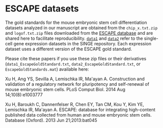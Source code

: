 # ESCAPE datasets
The gold standards for the mouse embryonic stem cell differentiation datasets analyzed in our manuscript are obtained from the `chip_x.txt.zip` and `logof.txt.zip` files downloaded from the [ESCAPE database](http://www.maayanlab.net/ESCAPE/index.php) and are shared here to facilitate reproducibility.
[`data1`](https://github.com/gitter-lab/SINGE/tree/master/data1) and [`data2`](https://github.com/gitter-lab/SINGE/tree/master/data2) refer to the single-cell gene expression datasets in the SINGE repository.
Each expression dataset uses a different version of the ESCAPE gold standard.

Please cite these papers if you use these zip files or their derivatives (`data1_EscapeGoldStandard.txt`, `data2_EscapeGoldStandard.txt`, or `EscapeGoldStandards.mat`) available here:

Xu H, Ang YS, Sevilla A, Lemischka IR, Ma'ayan A.
Construction and validation of a regulatory network for pluripotency and self-renewal of mouse embryonic stem cells.
PLoS Comput Biol. 2014 Aug 14;10(8):e1003777

Xu H, Baroukh C, Dannenfelser R, Chen EY, Tan CM, Kou Y, Kim YE, Lemischka IR, Ma'ayan A.
ESCAPE: database for integrating high-content published data collected from human and mouse embryonic stem cells.
Database (Oxford). 2013 Jun 21;2013:bat045
